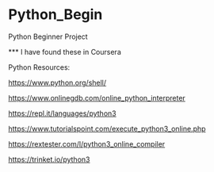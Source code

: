 # Python_Begin
Python Beginner Project

*** I have found these in Coursera

Python Resources:

https://www.python.org/shell/

https://www.onlinegdb.com/online_python_interpreter

https://repl.it/languages/python3

https://www.tutorialspoint.com/execute_python3_online.php

https://rextester.com/l/python3_online_compiler

https://trinket.io/python3

